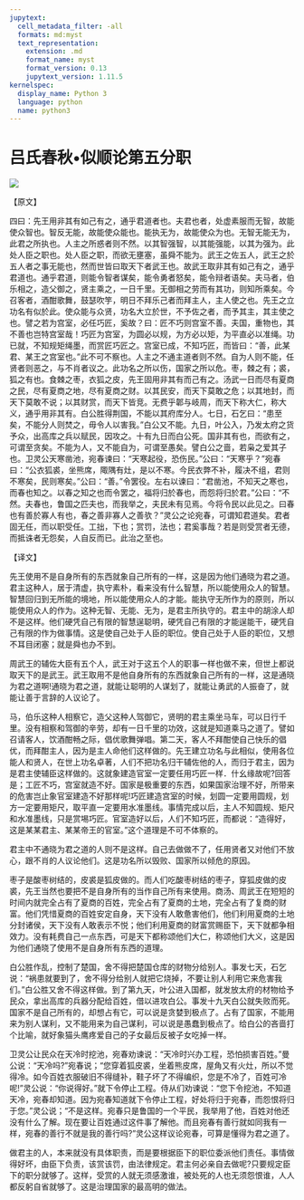 ```yaml
---
jupytext:
  cell_metadata_filter: -all
  formats: md:myst
  text_representation:
    extension: .md
    format_name: myst
    format_version: 0.13
    jupytext_version: 1.11.5
kernelspec:
  display_name: Python 3
  language: python
  name: python3
---
```

# 吕氏春秋&#8226;似顺论第五分职

![](image/cover.jpg)

【原文】

四曰：先王用非其有如己有之，通乎君道者也。夫君也者，处虚素服而无智，故能使众智也。智反无能，故能使众能也。能执无为，故能使众为也。无智无能无为，此君之所执也。人主之所惑者则不然。以其智强智，以其能强能，以其为强为。此处人臣之职也。处人臣之职，而欲无壅塞，虽舜不能为。武王之佐五人，武王之於五人者之事无能也，然而世皆曰取天下者武王也。故武王取非其有如己有之，通乎君道也。通乎君道，则能令智者谋矣，能令勇者怒矣，能令辩者语矣。夫马者，伯乐相之，造父御之，贤主乘之，一日千里。无御相之劳而有其功，则知所乘矣。今召客者，酒酣歌舞，鼓瑟吹竽，明日不拜乐己者而拜主人，主人使之也。先王之立功名有似於此。使众能与众贤，功名大立於世，不予佐之者，而予其主，其主使之也。譬之若为宫室，必任巧匠，奚故？曰：匠不巧则宫室不善。夫国，重物也，其不善也岂特宫室哉！巧匠为宫室，为圆必以规，为方必以矩，为平直必以准绳。功已就，不知规矩绳墨，而赏匠巧匠之。宫室已成，不知巧匠，而皆曰：“善，此某君、某王之宫室也。”此不可不察也。人主之不通主道者则不然。自为人则不能，任贤者则恶之，与不肖者议之。此功名之所以伤，国家之所以危。枣，棘之有；裘，狐之有也。食棘之枣，衣狐之皮，先王固用非其有而己有之。汤武一日而尽有夏商之民，尽有夏商之地，尽有夏商之财。以其民安，而天下莫敢之危；以其地封，而天下莫敢不说；以其财赏，而天下皆竞。无费乎郼与岐周，而天下称大仁，称大义，通乎用非其有。白公胜得荆国，不能以其府库分人。七日，石乞曰：“患至矣，不能分人则焚之，毋令人以害我。”白公又不能。九日，叶公入，乃发太府之货予众，出高库之兵以赋民，因攻之。十有九日而白公死。国非其有也，而欲有之，可谓至贪矣。不能为人，又不能自为，可谓至愚矣。譬白公之啬，若枭之爱其子也。卫灵公天寒凿池，宛春谏曰：“天寒起役，恐伤民。”公曰：“天寒乎？”宛春曰：“公衣狐裘，坐熊席，陬隅有灶，是以不寒。今民衣弊不补，履决不组，君则不寒矣，民则寒矣。”公曰：“善。”令罢役。左右以谏曰：“君凿池，不知天之寒也，而春也知之。以春之知之也而令罢之，福将归於春也，而怨将归於君。”公曰：“不然。夫春也，鲁国之匹夫也，而我举之，夫民未有见焉。今将令民以此见之。曰春也有善於寡人有也，春之善非寡人之善欤？”灵公之论宛春，可谓知君道矣。君者固无任，而以职受任。工拙，下也；赏罚，法也；君奚事哉？若是则受赏者无德，而抵诛者无怨矣，人自反而已。此治之至也。

【译文】

先王使用不是自身所有的东西就象自己所有的一样，这是因为他们通晓为君之道。君主这种人，居于清虚，执守素朴，看来没有什么智慧，所以能使用众人的智慧。智慧回归到无所能的境地，所以能使用众人的才能。能执守无所作为的原则，所以能使用众人的作为。这种无智、无能、无为，是君主所执守的。君主中的胡涂人却不是这样。他们硬凭自己有限的智慧逞聪明，硬凭自己有限的才能逞能干，硬凭自己有限的作为做事情。这是使自己处于人臣的职位。使自己处于人臣的职位，又想不耳目闭塞；就是舜也办不到。

周武王的辅佐大臣有五个人，武王对于这五个人的职事一样也做不来，但世上都说取天下的是武王。武王取用不是他自身所有的东西就象自己所有的一样，这是通晓为君之道啊!通晓为君之道，就能让聪明的人谋划了，就能让勇武的人振奋了，就能让善于言辞的人议论了。

马，伯乐这种人相察它，造父这种人驾御它，贤明的君主乘坐马车，可以日行千里。没有相察和驾御的辛劳，却有一日千里的功效，这就是知道乘马之道了。譬如召请客人，饮酒酣畅之际，倡优歌舞弹唱。第二天，客人不拜酣使自己快乐的倡优，而拜酣主人，因为是主人命他们这样做的。先王建立功名与此相似，使用各位能人和贤人，在世上功名卓著，人们不把功名归干辅佐他的人，而归于君主，因为是君主使辅臣这样做的。这就象建造官室一定要任用巧匠一样．什幺缘故呢?回答是；工匠不巧，宫室就造不好。国家是极重要的东西，如果国家治理不好，所带来的危害岂止象官室建造不好那样呢!巧匠建造宫室的时候，划圆一定要用圆规，划方一定要用矩尺，取平直一定要用水准墨线。事情完成以后，主人不知圆规、矩尺和水准墨线，只是赏埸巧匠。官室造好以后，人们不知巧匠，而都说：“造得好，这是某某君主、某某帝王的官室。”这个道理是不可不体察的。

君主中不通晓为君之道的人则不是这样。自己去做做不了，任用贤者又对他们不放心，跟不肖的人议论他们。这是功名所以毁败、国家所以倾危的原因。

枣子是酸枣树结的，皮裘是狐皮做的。而人们吃酸枣树结的枣子，穿狐皮做的皮裘，先王当然也要把不是自身所有的当作自己所有来使用。商汤、周武王在短短的时间内就完全占有了夏商的百姓，完全占有了夏商的土地，完全占有了复商的财富。他们凭惜夏商的百姓安定自身，天下没有人敢惫害他们，他们利用夏商的土地分封诸侯，天下没有人敢表示不悦；他们利用夏商的财富赏赐臣下，天下就都争相效力。没有耗费自己一点东西，可是天下都称颂他们大仁，称颂他们大义，这是因为他们通晓了使用不是自身所有东西的道理。

白公胜作乱，控制了楚国，舍不得把楚国仓库的财物分给别人。事发七天，石乞说：“祸患就要到了，舍不得分给别人就把它烧掉，不要让别人利用它来危害我们。”白公胜又舍不得这样做。到了第九天，叶公进入国都，就发放太府的材物给予民众，拿出高库的兵器分配给百姓，借以进攻白公。事发十九天白公就失败而死。国家不是自己所有的，却想占有它，可以说是贪婪到极点了。占有了国家，不能用来为别人谋利，又不能用来为自己谋利，可以说是愚蠢到极点了。给白公的吝啬打个比喻，就好象猫头鹰疼爱自己的子女最后反被子女吃掉一样。

卫灵公让民众在天冷时挖池，宛春劝谏说：“天冷时兴办工程，恐怕损害百姓。”曼公说：“天冷吗?”宛春说；“您穿着狐皮裘，坐着熊皮席，屋角又有火灶，所以不觉得冷。如今百姓衣服破旧不得缝补，鞋子坏了不得编织，您是不冷了，百姓可冷呢!”灵公说：“你说得好。”就下令停止工程。侍从们劝谏说：“您下令挖池，不知道天冷，宛春却知道。因为宛春知道就下令停止工程，好处将归于宛春，而怨恨将归于您。”灵公说；“不是这样。宛春只是鲁国的一个平民，我举用了他，百姓对他还没有什么了解。现在要让百姓通过这件事了解他。而且宛春有善行就如同我有一样，宛春的善行不就是我的善行吗?”灵公这样议论宛春，可算是懂得为君之道了。

做君主的人，本来就没有具体职责，而是要根据臣下的职位委派他们责任。事情做得好坏，由臣下负责，该赏该罚，由法律规定。君主何必亲自去做呢?只要规定臣下的职分就够了。这样，受赏的人就无须感激谁，被处死的人也无须怨恨谁，人人都反躬自省就够了。这是治理国家的最高明的做法。



